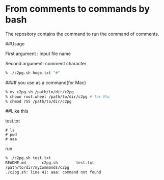 # From comments to commands by bash

The repository contains the command to run the command of comments.

##Usage

First argument : input file name

Second argument: comment character

```bash
% ./c2pg.sh hoge.txt "#"
```

###If you use as a command(for Mac)

```bash
% mv c2pg.sh /path/to/dir/c2pg
% chown root:wheel /path/to/dir/c2pg # for Mac
% chmod 755 /path/to/dir/c2pg
```

##Like this

test.txt

```
# ls
# pwd
# aaa
```

run

```bash
% ./c2pg.sh test.txt
README.md       c2pg.sh        test.txt
/path/to/dir/myCommands/c2pg
./c2pg.sh: line 41: aaa: command not found
```
